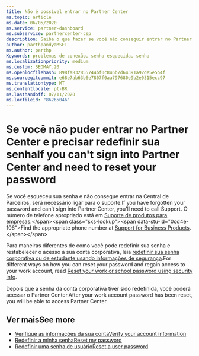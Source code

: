 ```yaml
---
title: Não é possível entrar no Partner Center
ms.topic: article
ms.date: 06/05/2020
ms.service: partner-dashboard
ms.subservice: partnercenter-csp
description: Saiba o que fazer se você não conseguir entrar no Partner Center-inclui informações sobre como redefinir a senha da conta corporativa ou a senha da conta de estudante se você a esqueceu.
author: parthpandyaMSFT
ms.author: parthp
Keywords: problemas de conexão, senha esquecida, senha
ms.localizationpriority: medium
ms.custom: SEOMAY.20
ms.openlocfilehash: 898fa832855744bf0c846b7d64391a92de5e5b4f
ms.sourcegitcommit: e68e7ab63b6e7807f0aa797680e9b2e0315ecc97
ms.translationtype: MT
ms.contentlocale: pt-BR
ms.lasthandoff: 07/11/2020
ms.locfileid: "86265046"
---
```

# <a name="if-you-cant-sign-into-partner-center-and-need-to-reset-your-password"></a><span data-ttu-id="0cd4e-104">Se você não puder entrar no Partner Center e precisar redefinir sua senha</span><span class="sxs-lookup"><span data-stu-id="0cd4e-104">If you can't sign into Partner Center and need to reset your password</span></span>

<span data-ttu-id="0cd4e-105">Se você esqueceu sua senha e não consegue entrar na Central de Parceiros, será necessário ligar para o suporte.</span><span class="sxs-lookup"><span data-stu-id="0cd4e-105">If you have forgotten your password and can't sign into Partner Center, you'll need to call Support.</span></span> <span data-ttu-id="0cd4e-106">O número de telefone apropriado está em [Suporte de produtos para empresas](https://docs.microsoft.com/microsoft-365/admin/contact-support-for-business-products?view=o365-worldwide&tabs=phone#ID0EAADAAA=Phone_support_).</span><span class="sxs-lookup"><span data-stu-id="0cd4e-106">Find the appropriate phone number at [Support for Business Products](https://docs.microsoft.com/microsoft-365/admin/contact-support-for-business-products?view=o365-worldwide&tabs=phone#ID0EAADAAA=Phone_support_).</span></span> 

<span data-ttu-id="0cd4e-107">Para maneiras diferentes de como você pode redefinir sua senha e restabelecer o acesso à sua conta corporativa, leia [redefinir sua senha corporativa ou de estudante usando informações de segurança](https://docs.microsoft.com/azure/active-directory/user-help/active-directory-passwords-update-your-own-password#how-to-change-your-password).</span><span class="sxs-lookup"><span data-stu-id="0cd4e-107">For different ways on how you can reset your password and regain access to your work account, read [Reset your work or school password using security info](https://docs.microsoft.com/azure/active-directory/user-help/active-directory-passwords-update-your-own-password#how-to-change-your-password).</span></span>

<span data-ttu-id="0cd4e-108">Depois que a senha da conta corporativa tiver sido redefinida, você poderá acessar o Partner Center.</span><span class="sxs-lookup"><span data-stu-id="0cd4e-108">After your work account password has been reset, you will be able to access Partner Center.</span></span> 

## <a name="see-more"></a><span data-ttu-id="0cd4e-109">Ver mais</span><span class="sxs-lookup"><span data-stu-id="0cd4e-109">See more</span></span>

- [<span data-ttu-id="0cd4e-110">Verifique as informações da sua conta</span><span class="sxs-lookup"><span data-stu-id="0cd4e-110">Verify your account information</span></span>](verification-responses.md)
- [<span data-ttu-id="0cd4e-111">Redefinir a minha senha</span><span class="sxs-lookup"><span data-stu-id="0cd4e-111">Reset my password</span></span>](reset-my-pasword.md)
- [<span data-ttu-id="0cd4e-112">Redefinir uma senha de usuário</span><span class="sxs-lookup"><span data-stu-id="0cd4e-112">Reset a user password</span></span>](reset-a-user-password.md)


